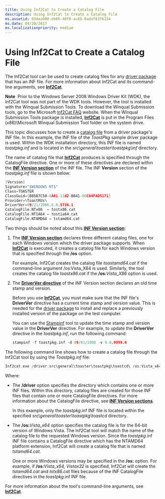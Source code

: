 ```yaml
---
title: Using Inf2Cat to Create a Catalog File
description: Using Inf2Cat to Create a Catalog File
ms.assetid: 93dea980-eb66-40f0-ac6b-0adaf8376154
ms.date: 04/20/2017
ms.localizationpriority: medium
---
```


# Using Inf2Cat to Create a Catalog File


The Inf2Cat tool can be used to create catalog files for any [driver package](driver-packages.md) that has an INF file. For more information about Inf2Cat and its command-line arguments, see [**Inf2Cat**](../devtest/inf2cat.md).

**Note**  Prior to the Windows Server 2008 Windows Driver Kit (WDK), the Inf2Cat tool was not part of the WDK tools. However, the tool is installed with the Winqual Submission Tools. To download the Winqual Submission tools, go to the Microsoft [Inf2Cat FAQ](https://go.microsoft.com/fwlink/p/?linkid=79443) website. When the Winqual Submission Tools package is installed, [**Inf2Cat**](../devtest/inf2cat.md) is put in the Program Files (x86)\\Microsoft Winqual Submission Tool folder on the system drive.

 

This topic discusses how to create a [catalog file](catalog-files.md) from a driver package's INF file. In this example, the INF file of the *ToastPkg* sample driver package is used. Within the WDK installation directory, this INF file is named *toastpkg.inf* and is located in the *src\\general\\toaster\\toastpkg\\inf* directory.

The name of catalog file that [**Inf2Cat**](../devtest/inf2cat.md) produces is specified through the CatalogFile directive. One or more of these directives are declared within the [**INF Version section**](inf-version-section.md) of the INF file. The INF **Version** section of the *toastpkg.inf* file is shown below:

```cpp
[Version]
Signature="$WINDOWS NT$"
Class=TOASTER
ClassGuid={B85B7C50-6A01-11d2-B841-00C04FAD5171}
Provider=%ToastRUs%
DriverVer=09/21/2006,6.0.5736.1
CatalogFile.NTx86  = tostx86.cat
CatalogFile.NTIA64 = tostia64.cat
CatalogFile.NTAMD64 = tstamd64.cat
```

Two things should be noted about this [**INF Version section**](inf-version-section.md):

1. The [**INF Version section**](inf-version-section.md) declares three different catalog files, one for each Windows version which the driver package supports. When [**Inf2Cat**](../devtest/inf2cat.md) is executed, it creates a catalog file for each Windows version that is specified through the **/os** option.

   For example, Inf2Cat creates the catalog file *toastamd64.cat* if the command-line argument /os:Vista_X64 is used. Similarly, the tool creates the catalog file *toastx86.cat* if the **/os:**<em>Vista_X86</em> option is used.

2. The [**DriverVer directive**](inf-driverver-directive.md) of the INF Version section declares an old time stamp and version.

   Before you use [**Inf2Cat**](../devtest/inf2cat.md), you must make sure that the INF file's **DriverVer** directive has a current time stamp and version value. This is needed for the [driver package](driver-packages.md) to install and replace a previously installed version of the package on the test computer.

   You can use the [Stampinf](../devtest/stampinf.md) tool to update the time stamp and version value in the **DriverVer** directive. For example, to update the **DriverVer** directive in the *toastpkg.inf*, run the following command<em>:</em>

   ```cpp
   stampinf -f toastpkg.inf -d 09/01/2008 -v 9.0.9999.0
   ```

The following command line shows how to create a catalog file through the Inf2Cat tool by using the *Toastpkg.inf* file:

```cpp
Inf2cat.exe /driver:src\general\toaster\toastpkg\toastcd\ /os:Vista_x64
```

Where:

- The **/driver** option specifies the directory which contains one or more INF files. Within this directory, catalog files are created for those INF files that contain one or more CatalogFile directives. For more information about the CatalogFile directive, see [**INF Version sections**](inf-version-section.md).

  In this example, only the *toastpkg*.inf INF file is located within the specified *src\\general\\toaster\\toastpkg\\toastcd* directory.

- The **/os:**<em>Vista_x64</em> option specifies the catalog file is for the 64-bit version of Windows Vista. The Inf2Cat tool will match the name of the catalog file to the requested Windows version. Since the *toastpkg*.inf INF file contains a CatalogFile directive which has the NTAMD64 platform extension, Inf2Cat will create a catalog file that is named *tstamd64.cat.*

  One or more Windows versions may be specified in the **/os:** option. For example, if **/os:**<em>Vista_x64, Vistax32</em> is specified, Inf2Cat will create the *tstamd64.cat* and *tstx86.cat* files because of the INF CatalogFile directives in the *toastpkg*.inf INF file.

For more information about the tool's command-line arguments, see [**Inf2Cat**](../devtest/inf2cat.md).

 

